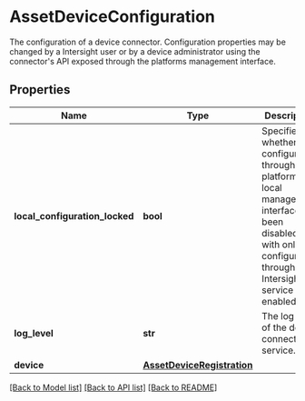 # AssetDeviceConfiguration

The configuration of a device connector. Configuration properties may be changed by a Intersight user or by a device administrator using the connector's API exposed through the platforms management interface. 
## Properties
Name | Type | Description | Notes
------------ | ------------- | ------------- | -------------
**local_configuration_locked** | **bool** | Specifies whether configuration through the platforms local management interface has been disabled, with only configuration through the Intersight service enabled.   | [optional] 
**log_level** | **str** | The log level of the device connector service.    | [optional] 
**device** | [**AssetDeviceRegistration**](.md) |  | [optional] 

[[Back to Model list]](../README.md#documentation-for-models) [[Back to API list]](../README.md#documentation-for-api-endpoints) [[Back to README]](../README.md)


